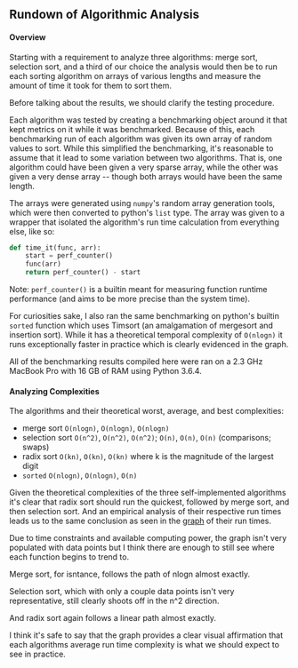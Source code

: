 ## Rundown of Algorithmic Analysis

#### Overview

Starting with a requirement to analyze three algorithms: merge sort, selection sort, and a third of our choice
the analysis would then be to run each sorting algorithm on arrays of various lengths and measure the amount of time
it took for them to sort them.

Before talking about the results, we should clarify the testing procedure.

Each algorithm was tested by creating a benchmarking object around it that kept metrics on it while it was benchmarked.
Because of this, each benchmarking run of each algorithm was given its own array of random values to sort.
While this simplified the benchmarking, it's reasonable to assume that it lead to some variation between two algorithms. 
That is, one algorithm could have been given a very sparse array, while the other was given a very dense array 
-- though both arrays would have been the same length.

The arrays were generated using `numpy`'s random array generation tools, which were then converted to python's `list` type.
The array was given to a wrapper that isolated the algorithm's run time calculation from everything else, like so:

```python
def time_it(func, arr):
    start = perf_counter()
    func(arr)
    return perf_counter() - start
``` 

Note: `perf_counter()` is a builtin meant for measuring function runtime performance (and aims to be more precise than the system time).

For curiosities sake, I also ran the same benchmarking on python's builtin `sorted` function which uses Timsort (an amalgamation of mergesort and insertion sort).
While it has a theoretical temporal complexity of `O(nlogn)` it runs exceptionally faster in practice which is clearly evidenced in the graph.

All of the benchmarking results compiled here were ran on a 2.3 GHz MacBook Pro with 16 GB of RAM using Python 3.6.4. 

#### Analyzing Complexities

The algorithms and their theoretical worst, average, and best complexities:
* merge sort `O(nlogn)`, `O(nlogn)`, `O(nlogn)`
* selection sort `O(n^2)`, `O(n^2)`, `O(n^2)`; `O(n)`, `O(n)`, `O(n)` (comparisons; swaps)
* radix sort `O(kn)`, `O(kn)`, `O(kn)` where k is the magnitude of the largest digit
* `sorted` `O(nlogn)`, `O(nlogn)`, `O(n)`

Given the theoretical complexities of the three self-implemented algorithms it's clear that radix sort should run the quickest, 
followed by merge sort, and then selection sort.
And an empirical analysis of their respective run times leads us to the same conclusion as seen in the 
[graph](./benchmark.png) of their run times.

Due to time constraints and available computing power, the graph isn't very populated with data points but I think there 
are enough to still see where each function begins to trend to.
 
Merge sort, for isntance, follows the path of nlogn almost exactly.
 
Selection sort, which with only a couple data points isn't very representative, still clearly shoots off in the n^2 direction.

And radix sort again follows a linear path almost exactly. 
 
I think it's safe to say that the graph provides a clear visual affirmation that each algorithms average run time 
complexity is what we should expect to see in practice.




